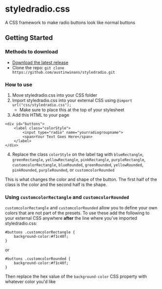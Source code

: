 # styledradio.css
A CSS framework to make radio buttons look like normal buttons
## Getting Started
### Methods to download
- [Download the latest release](https://github.com/austinwinans/styledradio/archive/master.zip)
- Clone the repo: `git clone https://github.com/austinwinans/styledradio.git`
### How to use 
1. Move styledradio.css into your CSS folder
2. Import styledradio.css into your external CSS using `@import url("css/styledradio.css");`
    - Make sure to place this at the top of your stylesheet
3. Add this HTML to your page
```
<div id="buttons">
    <label class="colorStyle">
        <input type="radio" name="yourradiogroupname">
        <span>Your Text Goes Here</span>
    </label>
</div>
```
4. Replace the class `colorStyle` on the label tag with  `blueRectangle`, `greenRectangle`, `yellowRectangle`, `pinkRectangle`, `purpleRectangle`, `customcolorRectangle`,  `blueRounded`, `greenRounded`, `yellowRounded`, `pinkRounded`, `purpleRounded`, or `customcolorRounded`

This is what changes the color and shape of the button. The first half of the class is the color and the second half is the shape.
### Using `customcolorRectangle` and `customcolorRounded`
`customcolorRectangle` and `customcolorRounded` allow you to define your own colors that are not part of the presets. To use these add the following to your external CSS anywhere **after** the line where you've imported styledradio.css:
```
#buttons .customcolorRectangle {
    background-color:#f1c40f;
}
```
or
```
#buttons .customcolorRounded {
    background-color:#f1c40f;
}
```
Then replace the hex value of the `background-color` CSS property with whatever color you'd like
